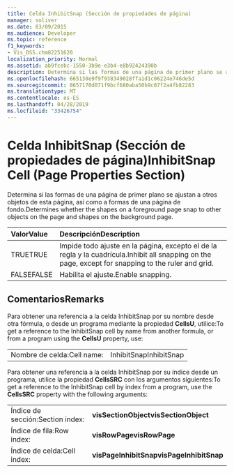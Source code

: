 ```yaml
---
title: Celda InhibitSnap (Sección de propiedades de página)
manager: soliver
ms.date: 03/09/2015
ms.audience: Developer
ms.topic: reference
f1_keywords:
- Vis_DSS.chm82251620
localization_priority: Normal
ms.assetid: ab9fcebc-1550-3b9e-e3b4-e8b92424390b
description: Determina si las formas de una página de primer plano se ajustan a otros objetos de esta página, así como a formas de una página de fondo.
ms.openlocfilehash: 665130e9f9f938349028ffa1d1c06224e746de5d
ms.sourcegitcommit: 8657170d071f9bcf680aba50b9c07f2a4fb82283
ms.translationtype: MT
ms.contentlocale: es-ES
ms.lasthandoff: 04/28/2019
ms.locfileid: "33426754"
---
```

# <a name="inhibitsnap-cell-page-properties-section"></a><span data-ttu-id="09cc3-103">Celda InhibitSnap (Sección de propiedades de página)</span><span class="sxs-lookup"><span data-stu-id="09cc3-103">InhibitSnap Cell (Page Properties Section)</span></span>

<span data-ttu-id="09cc3-104">Determina si las formas de una página de primer plano se ajustan a otros objetos de esta página, así como a formas de una página de fondo.</span><span class="sxs-lookup"><span data-stu-id="09cc3-104">Determines whether the shapes on a foreground page snap to other objects on the page and shapes on the background page.</span></span>
  
|<span data-ttu-id="09cc3-105">**Valor**</span><span class="sxs-lookup"><span data-stu-id="09cc3-105">**Value**</span></span>|<span data-ttu-id="09cc3-106">**Descripción**</span><span class="sxs-lookup"><span data-stu-id="09cc3-106">**Description**</span></span>|
|:-----|:-----|
| <span data-ttu-id="09cc3-107">TRUE</span><span class="sxs-lookup"><span data-stu-id="09cc3-107">TRUE</span></span>  <br/> | <span data-ttu-id="09cc3-108">Impide todo ajuste en la página, excepto el de la regla y la cuadrícula.</span><span class="sxs-lookup"><span data-stu-id="09cc3-108">Inhibit all snapping on the page, except for snapping to the ruler and grid.</span></span>  <br/> |
| <span data-ttu-id="09cc3-109">FALSE</span><span class="sxs-lookup"><span data-stu-id="09cc3-109">FALSE</span></span>  <br/> | <span data-ttu-id="09cc3-110">Habilita el ajuste.</span><span class="sxs-lookup"><span data-stu-id="09cc3-110">Enable snapping.</span></span>  <br/> |
   
## <a name="remarks"></a><span data-ttu-id="09cc3-111">Comentarios</span><span class="sxs-lookup"><span data-stu-id="09cc3-111">Remarks</span></span>

<span data-ttu-id="09cc3-112">Para obtener una referencia a la celda InhibitSnap por su nombre desde otra fórmula, o desde un programa mediante la propiedad **CellsU**, utilice:</span><span class="sxs-lookup"><span data-stu-id="09cc3-112">To get a reference to the InhibitSnap cell by name from another formula, or from a program using the **CellsU** property, use:</span></span> 
  
|||
|:-----|:-----|
| <span data-ttu-id="09cc3-113">Nombre de celda:</span><span class="sxs-lookup"><span data-stu-id="09cc3-113">Cell name:</span></span>  <br/> | <span data-ttu-id="09cc3-114">InhibitSnap</span><span class="sxs-lookup"><span data-stu-id="09cc3-114">InhibitSnap</span></span>  <br/> |
   
<span data-ttu-id="09cc3-115">Para obtener una referencia a la celda InhibitSnap por su índice desde un programa, utilice la propiedad **CellsSRC** con los argumentos siguientes:</span><span class="sxs-lookup"><span data-stu-id="09cc3-115">To get a reference to the InhibitSnap cell by index from a program, use the **CellsSRC** property with the following arguments:</span></span> 
  
|||
|:-----|:-----|
| <span data-ttu-id="09cc3-116">Índice de sección:</span><span class="sxs-lookup"><span data-stu-id="09cc3-116">Section index:</span></span>  <br/> |<span data-ttu-id="09cc3-117">**visSectionObject**</span><span class="sxs-lookup"><span data-stu-id="09cc3-117">**visSectionObject**</span></span> <br/> |
| <span data-ttu-id="09cc3-118">Índice de fila:</span><span class="sxs-lookup"><span data-stu-id="09cc3-118">Row index:</span></span>  <br/> |<span data-ttu-id="09cc3-119">**visRowPage**</span><span class="sxs-lookup"><span data-stu-id="09cc3-119">**visRowPage**</span></span> <br/> |
| <span data-ttu-id="09cc3-120">Índice de celda:</span><span class="sxs-lookup"><span data-stu-id="09cc3-120">Cell index:</span></span>  <br/> |<span data-ttu-id="09cc3-121">**visPageInhibitSnap**</span><span class="sxs-lookup"><span data-stu-id="09cc3-121">**visPageInhibitSnap**</span></span> <br/> |
   

